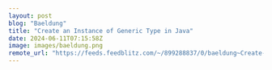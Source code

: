 ```yaml
---
layout: post
blog: "Baeldung"
title: "Create an Instance of Generic Type in Java"
date: 2024-06-11T07:15:58Z
image: images/baeldung.png
remote_url: "https://feeds.feedblitz.com/~/899288837/0/baeldung~Create-an-Instance-of-Generic-Type-in-Java"
---
```


